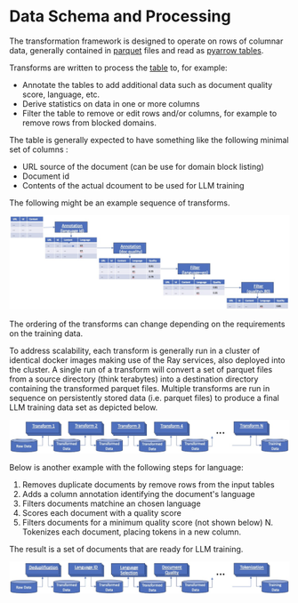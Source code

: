 # Data Schema and Processing
The transformation framework is designed to operate on rows of columnar data, generally contained
in [parquet](https://arrow.apache.org/docs/python/parquet.html) files 
and read as [pyarrow tables](https://arrow.apache.org/docs/python/index.html).

Transforms are written to process the [table](https://arrow.apache.org/docs/python/generated/pyarrow.Table.html)
to, for example:

* Annotate the tables to add additional data such as document quality score, language, etc.
* Derive statistics on data in one or more columns 
* Filter the table to remove or edit rows and/or columns, for example to remove rows from blocked domains.

The table is generally expected to have something like the following minimal set of columns :
* URL source of the document (can be use for domain block listing)
* Document id
* Contents of the actual dcoument to be used for LLM training

The following might be an example sequence of transforms.

![Data Transformation](data-transformation.jpg)

The ordering of the transforms can change depending on the requirements on the training data. 

To address scalability, each transform is generally run in a cluster of identical docker images
making use of the Ray services, also deployed into the cluster.  A single run of a transform will convert a set
of parquet files from a source directory (think terabytes) into a destination directory containing 
the transformed parquet files.
Multiple transforms are run in sequence on persistently stored data (i.e. parquet files)
to produce a final LLM training data set as depicted below.

![Data Transformation Flow](data-flow.jpg)

Below is another example with the following steps for language:
1. Removes duplicate documents by remove rows from the input tables 
2. Adds a column annotation identifying the document's language
3. Filters documents matchine an chosen language 
4. Scores each document with a quality score
5. Filters documents for a minimum quality score (not shown below)
N. Tokenizes each document, placing tokens in a new column.

The result is a set of documents that are ready for LLM training.

![Data Transformation Flow](data-flow-example.jpg)



 
